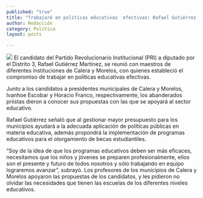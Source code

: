 ```yaml
---
published: "true"
title: "Trabajaré en políticas educativas  efectivas: Rafael Gutiérrez Martínez "
author: Redacción
category: Política
layout: posts

---
```


![](http://i.imgur.com/y6Y9MLhm.jpg)
El candidato del Partido Revolucionario Institucional (PRI) a diputado por el Distrito 3, Rafael Gutiérrez Martínez, se reunió con maestros de diferentes instituciones de Calera y Morelos, con quienes estableció el compromiso de trabajar en políticas educativas efectivas.

Junto a los candidatos a presidentes municipales de Calera y Morelos, Ivanhoe Escobar y Horacio Franco, respectivamente, los abanderados priístas dieron a conocer sus propuestas con las que se apoyará al sector educativo.

Rafael Gutiérrez señaló que al gestionar mayor presupuesto para los municipios ayudará a la adecuada aplicación de políticas públicas en materia educativa, además propondrá la implementación de programas educativos para el otorgamiento de becas
estudiantiles.

“Soy de la idea de que los programas educativos deben ser más eficaces, necesitamos que los niños y jóvenes se preparen profesionalmente, ellos son el presente y futuro de todos nosotros y sólo trabajando en equipo lograremos avanzar”, subrayó.
Los profesores de los municipios de Calera y Morelos apoyaron las propuestas de los candidatos, y les pidieron no olvidar las necesidades que tienen las escuelas de los diferentes niveles educativos.
